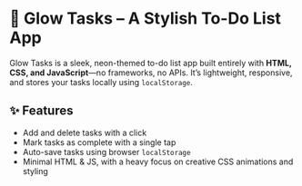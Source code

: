 # 🌟 Glow Tasks – A Stylish To-Do List App

Glow Tasks is a sleek, neon-themed to-do list app built entirely with **HTML, CSS, and JavaScript**—no frameworks, no APIs. It’s lightweight, responsive, and stores your tasks locally using `localStorage`.

## ✨ Features

- Add and delete tasks with a click
- Mark tasks as complete with a single tap
- Auto-save tasks using browser `localStorage`
- Minimal HTML & JS, with a heavy focus on creative CSS animations and styling

